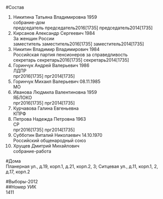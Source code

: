 #Состав  
1. Никитина Татьяна Владимировна 1959  
    собрание-дом  
    председатель председатель2016[1735] председатель2014[1735]  
2. Кирсанов Александр Сергеевич 1984  
    За женщин России  
    заместитель заместитель2016[1735] заместитель2014[1735]  
3. Никитин Владимир Владимирович 1984  
    Российская партия пенсионеров за справедливость  
    секретарь секретарь2016[1735] секретарь2014[1735]  
4. Горинчук Андрей Валерьевич 1986  
    ЛДПР  
    прг2016[1735] прг2014[1735]  
5. Горинчук Михаил Валерьевич 08.11.1985  
    МО  
6. Иванова Людмила Валентиновна 1959  
    ЯБЛОКО  
    прг2016[1735] прг2014[1735]  
7. Курчавова Галина Евгеньевна  
    КПРФ  
8. Петрова Надежда Петровна 1963  
    СР  
    прг2016[1735] прг2014[1735]  
9. Субботин Виталий Николаевич 14.10.1970  
    Российский общенародный союз  
10. Хрущев Дмитрий Михайлович  
    собрание-работа  
  
#Дома  
Планерная ул., д.19, корп.1, д.21, корп.2, 3; Ситцевая ул., д.11, корп.1, 2, д.17, корп.2  
  
#Выборы-2012  
##Номер УИК  
1411  
